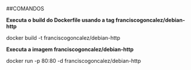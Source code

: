 ##COMANDOS

**Executa o build do Dockerfile usando a tag franciscogoncalez/debian-http**

docker build -t franciscogoncalez/debian-http

**Executa a imagem franciscogoncalez/debian-http**

docker run -p 80:80 -d franciscogoncalez/debian-http
